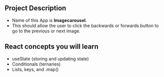 ## Project Description

- Name of this App is **Imagecarousel**.
- This should allow the user to click the backwards or forwards button to go to the previous or next image.


## React concepts you will learn
- useState (storing and updating state)
- Conditionals (ternaries)
- Lists, keys, and .map()